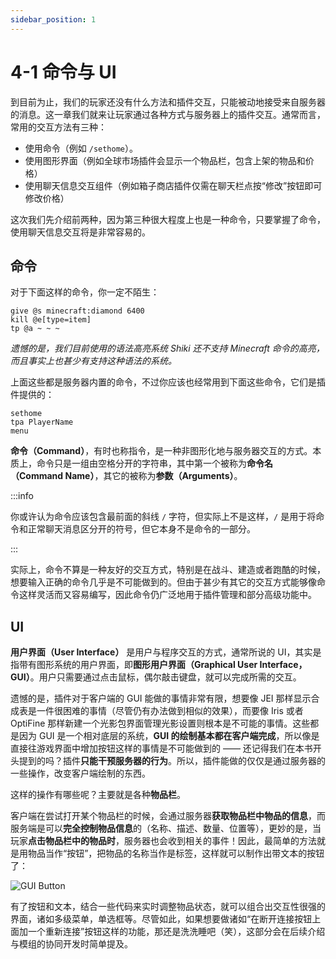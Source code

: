 ```yaml
---
sidebar_position: 1
---
```


# 4-1 命令与 UI

到目前为止，我们的玩家还没有什么方法和插件交互，只能被动地接受来自服务器的消息。这一章我们就来让玩家通过各种方式与服务器上的插件交互。通常而言，常用的交互方法有三种：

- 使用命令（例如 `/sethome`）。
- 使用图形界面（例如全球市场插件会显示一个物品栏，包含上架的物品和价格）
- 使用聊天信息交互组件（例如箱子商店插件仅需在聊天栏点按“修改”按钮即可修改价格）

这次我们先介绍前两种，因为第三种很大程度上也是一种命令，只要掌握了命令，使用聊天信息交互将是非常容易的。

## 命令

对于下面这样的命令，你一定不陌生：

```
give @s minecraft:diamond 6400
kill @e[type=item]
tp @a ~ ~ ~
```

*遗憾的是，我们目前使用的语法高亮系统 Shiki 还不支持 Minecraft 命令的高亮，而且事实上也甚少有支持这种语法的系统。*

上面这些都是服务器内置的命令，不过你应该也经常用到下面这些命令，它们是插件提供的：

```
sethome
tpa PlayerName
menu
```

**命令（Command）**，有时也称指令，是一种非图形化地与服务器交互的方式。本质上，命令只是一组由空格分开的字符串，其中第一个被称为**命令名（Command Name）**，其它的被称为**参数（Arguments）**。

:::info

你或许认为命令应该包含最前面的斜线 `/` 字符，但实际上不是这样，`/` 是用于将命令和正常聊天消息区分开的符号，但它本身不是命令的一部分。

:::

实际上，命令不算是一种友好的交互方式，特别是在战斗、建造或者跑酷的时候，想要输入正确的命令几乎是不可能做到的。但由于甚少有其它的交互方式能够像命令这样灵活而又容易编写，因此命令仍广泛地用于插件管理和部分高级功能中。

## UI

**用户界面（User Interface）** 是用户与程序交互的方式，通常所说的 UI，其实是指带有图形系统的用户界面，即**图形用户界面（Graphical User Interface，GUI）**。用户只需要通过点击鼠标，偶尔敲击键盘，就可以完成所需的交互。

遗憾的是，插件对于客户端的 GUI 能做的事情非常有限，想要像 JEI 那样显示合成表是一件很困难的事情（尽管仍有办法做到相似的效果），而要像 Iris 或者 OptiFine 那样新建一个光影包界面管理光影设置则根本是不可能的事情。这些都是因为 GUI 是一个相对底层的系统，**GUI 的绘制基本都在客户端完成**，所以像是直接往游戏界面中增加按钮这样的事情是不可能做到的 —— 还记得我们在本书开头提到的吗？插件**只能干预服务器的行为**。所以，插件能做的仅仅是通过服务器的一些操作，改变客户端绘制的东西。

这样的操作有哪些呢？主要就是各种**物品栏**。

客户端在尝试打开某个物品栏的时候，会通过服务器**获取物品栏中物品的信息**，而服务端是可以**完全控制物品信息**的（名称、描述、数量、位置等），更妙的是，当玩家**点击物品栏中的物品时**，服务器也会收到相关的事件！因此，最简单的方法就是用物品当作“按钮”，把物品的名称当作是标签，这样就可以制作出带文本的按钮了：

![GUI Button](/img/contents/start-menu-1.png)

有了按钮和文本，结合一些代码来实时调整物品状态，就可以组合出交互性很强的界面，诸如多级菜单，单选框等。尽管如此，如果想要做诸如“在断开连接按钮上面加一个重新连接”按钮这样的功能，那还是洗洗睡吧（笑），这部分会在后续介绍与模组的协同开发时简单提及。
